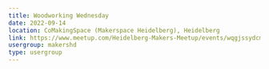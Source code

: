 ```yaml
---
title: Woodworking Wednesday
date: 2022-09-14
location: CoMakingSpace (Makerspace Heidelberg), Heidelberg
link: https://www.meetup.com/Heidelberg-Makers-Meetup/events/wqgjssydcmbsb/
usergroup: makershd
type: usergroup
---
```

